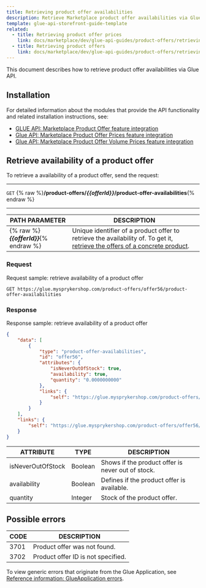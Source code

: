 ```yaml
---
title: Retrieving product offer availabilities
description: Retrieve Marketplace product offer availabilities via Glue API
template: glue-api-storefront-guide-template
related:
  - title: Retrieving product offer prices
    link: docs/marketplace/dev/glue-api-guides/product-offers/retrieving-product-offer-prices.html
  - title: Retrieving product offers
    link: docs/marketplace/dev/glue-api-guides/product-offers/retrieving-product-offers.html 
---
```


This document describes how to retrieve product offer availabilities via Glue API.


## Installation

For detailed information about the modules that provide the API functionality and related installation instructions, see:
* [GLUE API: Marketplace Product Offer feature integration](/docs/marketplace/dev/feature-integration-guides/glue/marketplace-product-offer-feature-integration.html)
* [Glue API: Marketplace Product Offer Prices feature integration](/docs/marketplace/dev/feature-integration-guides/glue/marketplace-product-offer-prices-feature-integration.html)
* [Glue API: Marketplace Product Offer Volume Prices feature integration](/docs/marketplace/dev/feature-integration-guides/glue/marketplace-product-offer-volume-prices.html)

## Retrieve availability of a product offer

To retrieve a availability of a product offer, send the request:

***
`GET` {% raw %}**/product-offers/*{{offerId}}*/product-offer-availabilities**{% endraw %}
***

| PATH PARAMETER | DESCRIPTION |
| ------------------ | ---------------------- |
| {% raw %}***{{offerId}}***{% endraw %} | Unique identifier of a product offer to retrieve the availability of. To get it, [retrieve the offers of a concrete product](/docs/marketplace/dev/glue-api-guides/concrete-products/retrieving-product-offers-of-concrete-products.html). |

### Request

Request sample: retrieve availability of a product offer

`GET https://glue.mysprykershop.com/product-offers/offer56/product-offer-availabilities`

### Response

Response sample: retrieve availability of a product offer

```json
{
    "data": [
        {
            "type": "product-offer-availabilities",
            "id": "offer56",
            "attributes": {
                "isNeverOutOfStock": true,
                "availability": true,
                "quantity": "0.0000000000"
            },
            "links": {
                "self": "https://glue.mysprykershop.com/product-offers/offer56/product-offer-availabilities"
            }
        }
    ],
    "links": {
        "self": "https://glue.mysprykershop.com/product-offers/offer56/product-offer-availabilities"
    }
}
```

<a name="product-offer-availability-response-attributes"></a>

|ATTRIBUTE  |TYPE  |DESCRIPTION  |
|---------|---------|---------|
| isNeverOutOfStock          |  Boolean         | Shows if the product offer is never out of stock.          |
| availability          | Boolean          |Defines if the product offer is available.           |
| quantity          | Integer          |Stock of the product offer.           |


## Possible errors

| CODE | DESCRIPTION |
| - | -  |
| 3701     | Product offer was not found. |
| 3702     | Product offer ID is not specified. |

To view generic errors that originate from the Glue Application, see [Reference information: GlueApplication errors](/docs/scos/dev/glue-api-guides/reference-information-glueapplication-errors.html).
